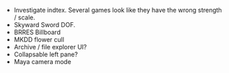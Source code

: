 * Investigate indtex. Several games look like they have the wrong strength / scale.
* Skyward Sword DOF.
* BRRES Billboard
* MKDD flower cull
* Archive / file explorer UI?
* Collapsable left pane?
* Maya camera mode
